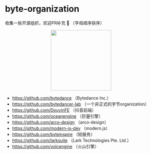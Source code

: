 # byte-organization
收集一些开源组织，欢迎PR补充 🎉 （字母顺序排序）

<p align="center">
  <a href="https://ant.design">
    <img width="200" src="https://avatars.githubusercontent.com/u/93518756?s=200&v=4">
  </a>
</p>


- https://github.com/bytedance （Bytedance Inc.）
- https://github.com/bytedancer-lab （一个非正式的字节organization）
- https://github.com/DouyinFE （抖音前端）
- https://github.com/oceanengine （巨量引擎）
- https://github.com/arco-design （arco-design）
- https://github.com/modern-js-dev （modern.js）
- https://github.com/byteinspire （轻服务）
- https://github.com/larksuite （Lark Technologies Pte. Ltd.）
- https://github.com/volcengine （火山引擎）
